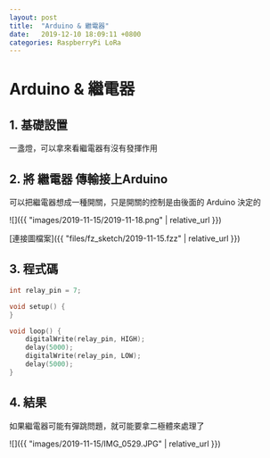 ```yaml
---
layout: post
title:  "Arduino & 繼電器"
date:   2019-12-10 18:09:11 +0800
categories: RaspberryPi LoRa
---
```


# Arduino & 繼電器

## 1. 基礎設置
一盞燈，可以拿來看繼電器有沒有發揮作用


## 2. 將 繼電器 傳輸接上Arduino

可以把繼電器想成一種開關，只是開關的控制是由後面的 Arduino 決定的

![]({{ "images/2019-11-15/2019-11-18.png" | relative_url }})   

[連接圖檔案]({{ "files/fz_sketch/2019-11-15.fzz" | relative_url }})   
<!--[元件位置]({{ "files/fz_part/.fzpz" | relative_url }})-->

## 3. 程式碼
```cpp
int relay_pin = 7;

void setup() {
}

void loop() {
    digitalWrite(relay_pin, HIGH);
    delay(5000);
    digitalWrite(relay_pin, LOW);
    delay(5000);
}
```

## 4. 結果
如果繼電器可能有彈跳問題，就可能要拿二極體來處理了

![]({{ "images/2019-11-15/IMG_0529.JPG" | relative_url }})   

